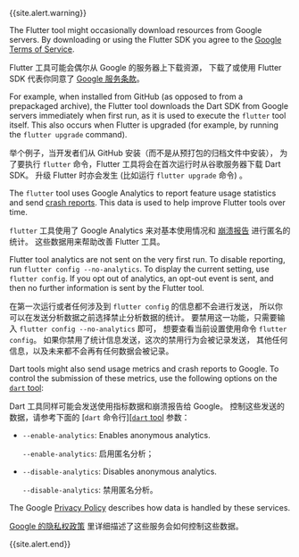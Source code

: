{{site.alert.warning}}

  The Flutter tool might occasionally download resources
  from Google servers. By downloading or using the
  Flutter SDK you agree to the [Google Terms of Service][].

  Flutter 工具可能会偶尔从 Google 的服务器上下载资源，
  下载了或使用 Flutter SDK 代表你同意了
  [Google 服务条款][Google Terms of Service]。

  For example, when installed from GitHub
  (as opposed to from a prepackaged archive),
  the Flutter tool downloads the Dart SDK from
  Google servers immediately when first run,
  as it is used to execute the `flutter` tool itself.
  This also occurs when Flutter is upgraded
  (for example, by running the `flutter upgrade` command).

  举个例子，当开发者们从 GitHub 安装（而不是从预打包的归档文件中安装），
  为了要执行 `flutter` 命令，Flutter 工具将会在首次运行时从谷歌服务器下载 Dart SDK。
  升级 Flutter 时亦会发生 (比如运行 `flutter upgrade` 命令) 。

  The `flutter` tool uses Google Analytics
  to report feature usage statistics and send [crash reports][].
  This data is used to help improve Flutter tools over time.

  `flutter` 工具使用了 Google Analytics
  来对基本使用情况和 [崩溃报告][crash reports] 进行匿名的统计。
  这些数据用来帮助改善 Flutter 工具。

  Flutter tool analytics are not sent on the very first run.
  To disable reporting, run `flutter config --no-analytics`.
  To display the current setting, use `flutter config`.
  If you opt out of analytics, an opt-out event is sent,
  and then no further information is sent by the Flutter tool.

  在第一次运行或者任何涉及到 `flutter config` 的信息都不会进行发送，
  所以你可以在发送分析数据之前选择禁止分析数据的统计。
  要禁用这一功能，只需要输入 `flutter config --no-analytics` 即可，
  想要查看当前设置使用命令 `flutter config`。
  如果你禁用了统计信息发送，这次的禁用行为会被记录发送，
  其他任何信息，以及未来都不会再有任何数据会被记录。

  Dart tools might also send usage metrics and crash
  reports to Google.
  To control the submission of these metrics,
  use the following options on the [`dart` tool][]:

  Dart 工具同样可能会发送使用指标数据和崩溃报告给 Google。
  控制这些发送的数据，请参考下面的 [`dart` 命令行][[`dart` tool] 参数：

   * `--enable-analytics`: Enables anonymous analytics.

     `--enable-analytics`: 启用匿名分析；

   * `--disable-analytics`: Disables anonymous analytics.

     `--disable-analytics`: 禁用匿名分析。

  The Google [Privacy Policy][] describes
  how data is handled by these services.

  [Google 的隐私权政策][Privacy Policy] 里详细描述了这些服务会如何控制这些数据。

  [Google Terms of Service]: https://policies.google.com/terms
  [Privacy Policy]: https://policies.google.com/privacy
  [crash reports]: {{site.repo.flutter}}/wiki/Flutter-CLI-crash-reporting
  [`dart` tool]: {{site.dart-site}}/tools/dart-tool

{{site.alert.end}}
